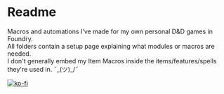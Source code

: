# Readme
Macros and automations I've made for my own personal D&D games in Foundry.  
All folders contain a setup page explaining what modules or macros are needed.  
I don't generally embed my Item Macros inside the items/features/spells they're used in. ¯\_(ツ)_/¯  

[![ko-fi](https://ko-fi.com/img/githubbutton_sm.svg)](https://ko-fi.com/O5O5G582S)
